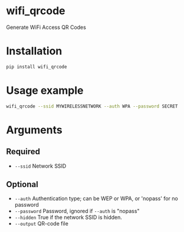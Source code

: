 # wifi_qrcode
Generate WiFi Access QR Codes

# Installation

```bash
pip install wifi_qrcode
```

# Usage example

```bash
wifi_qrcode --ssid MYWIRELESSNETWORK --auth WPA --password SECRET
```

# Arguments

## Required

* `--ssid` Network SSID

## Optional

* `--auth` Authentication type; can be WEP or WPA, or 'nopass' for no password
* `--password` Password, ignored if `--auth` is "nopass" 
* `--hidden` True if the network SSID is hidden.
* `--output` QR-code file
